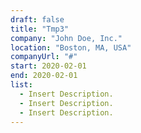 ```yaml
---
draft: false
title: "Tmp3"
company: "John Doe, Inc."
location: "Boston, MA, USA"
companyUrl: "#"
start: 2020-02-01
end: 2020-02-01
list:
  - Insert Description.
  - Insert Description.
  - Insert Description.
---
```

